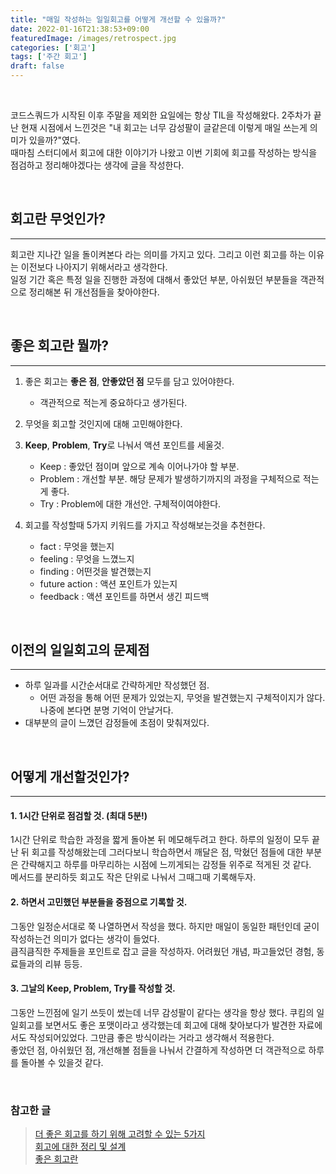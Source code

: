 ```yaml
---
title: "매일 작성하는 일일회고를 어떻게 개선할 수 있을까?"
date: 2022-01-16T21:38:53+09:00
featuredImage: /images/retrospect.jpg
categories: ['회고']
tags: ['주간 회고']
draft: false
---
```


<br>

코드스쿼드가 시작된 이후 주말을 제외한 요일에는 항상 TIL을 작성해왔다. 2주차가 끝난 현재 시점에서 느낀것은 "내 회고는 너무 감성팔이 글같은데 이렇게 매일 쓰는게 의미가 있을까?"였다.  
때마침 스터디에서 회고에 대한 이야기가 나왔고 이번 기회에 회고를 작성하는 방식을 점검하고 정리해야겠다는 생각에 글을 작성한다.

<br>

<!--more-->

## 회고란 무엇인가?
---
회고란 지나간 일을 돌이켜본다 라는 의미를 가지고 있다. 
그리고 이런 회고를 하는 이유는 이전보다 나아지기 위해서라고 생각한다.   
일정 기간 혹은 특정 일을 진행한 과정에 대해서 좋았던 부분, 아쉬웠던 부분들을 객관적으로 정리해본 뒤 개선점들을 찾아야한다.

<br>

## 좋은 회고란 뭘까?
---
1. 좋은 회고는 **좋은 점**, **안좋았던 점** 모두를 담고 있어야한다.
   - 객관적으로 적는게 중요하다고 생가된다.

2. 무엇을 회고할 것인지에 대해 고민해야한다.  
3. **Keep**, **Problem**, **Try**로 나눠서 액션 포인트를 세울것.
   - Keep : 좋았던 점이며 앞으로 계속 이어나가야 할 부분.
   - Problem : 개선할 부분. 해당 문제가 발생하기까지의 과정을 구체적으로 적는게 좋다.
   - Try : Problem에 대한 개선안. 구체적이여야한다.

   
4. 회고를 작성할때 5가지 키워드를 가지고 작성해보는것을 추천한다.
   - fact : 무엇을 했는지
   - feeling : 무엇을 느꼈느지
   - finding : 어떤것을 발견했는지
   - future action : 액션 포인트가 있는지
   - feedback : 액션 포인트를 하면서 생긴 피드백

<br>

## 이전의 일일회고의 문제점
---
- 하루 일과를 시간순서대로 간략하게만 작성했던 점.
    - 어떤 과정을 통해 어떤 문제가 있었는지, 무엇을 발견했는지 구체적이지가 않다. 나중에 본다면 분명 기억이 안날거다.
- 대부분의 글이 느꼈던 감정들에 초점이 맞춰져있다.

<br>

## 어떻게 개선할것인가?
---

#### 1. 1시간 단위로 점검할 것. (**최대 5분!**)   
1시간 단위로 학습한 과정을 짧게 돌아본 뒤 메모해두려고 한다. 하루의 일정이 모두 끝난 뒤 회고를 작성해왔는데 그러다보니 학습하면서 깨달은 점, 막혔던 점들에 대한 부분은 간략해지고 하루를 마무리하는 시점에 느끼게되는 감정들 위주로 적게된 것 같다.  
메서드를 분리하듯 회고도 작은 단위로 나눠서 그때그때 기록해두자.

#### 2. 하면서 고민했던 부분들을 중점으로 기록할 것.
그동안 일정순서대로 쭉 나열하면서 작성을 했다. 하지만 매일이 동일한 패턴인데 굳이 작성하는건 의미가 없다는 생각이 들었다.  
큼직큼직한 주제들을 포인트로 잡고 글을 작성하자. 어려웠던 개념, 파고들었던 경험, 동료들과의 리뷰 등등.

#### 3. 그날의 Keep, Problem, Try를 작성할 것.
그동안 느낀점에 일기 쓰듯이 썼는데 너무 감성팔이 같다는 생각을 항상 했다. 쿠킴의 일일회고를 보면서도 좋은 포맷이라고 생각했는데 회고에 대해 찾아보다가 발견한 자료에서도 작성되어있었다. 그만큼 좋은 방식이라는 거라고 생각해서 적용한다.  
좋았던 점, 아쉬웠던 점, 개선해볼 점들을 나눠서 간결하게 작성하면 더 객관적으로 하루를 돌아볼 수 있을것 같다.

<br>

### 참고한 글

> [더 좋은 회고를 하기 위해 고려할 수 있는 5가지](https://blog.makerjun.com/improvement/retrospect)  
> [회고에 대한 정리 및 설계](https://github.com/JaeYeopHan/tip-archive/issues/8)  
> [좋은 회고란](https://toneyparky.tistory.com/13)